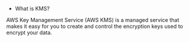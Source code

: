 * What is KMS?

AWS Key Management Service (AWS KMS) is a managed service that makes it easy for you to create and control the encryption keys used to encrypt your data.

